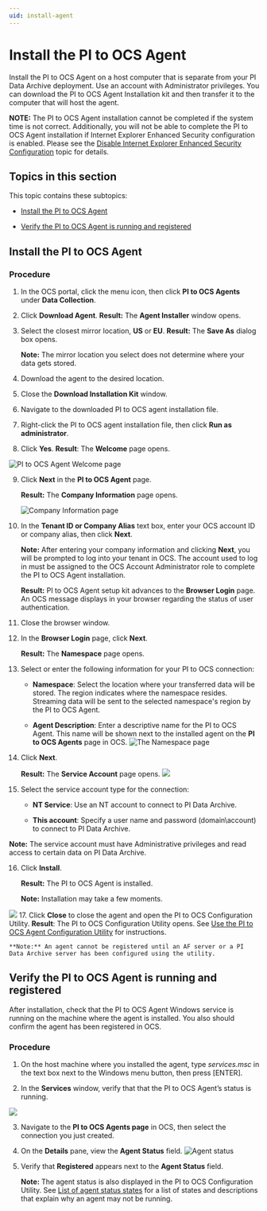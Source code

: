 ```yaml
---
uid: install-agent
---
```


# Install the PI to OCS Agent

Install the PI to OCS Agent on a host computer that is separate from your PI Data Archive deployment. Use an account with Administrator privileges. You can download the PI to OCS Agent Installation kit and then transfer it to the computer that will host the agent.

**NOTE:** The PI to OCS Agent installation cannot be completed if the system time is not correct. Additionally, you will not be able to complete the PI to OCS Agent installation if Internet Explorer Enhanced Security configuration is enabled. Please see the [Disable Internet Explorer Enhanced Security Configuration](#_Disable_Internet_Explorer) topic for details. 



## Topics in this section

This topic contains these subtopics:

* [Install the PI to OCS Agent](#install-the-pi-to-ocs-agent)

* [Verify the PI to OCS Agent is running and registered](#verify-the-PI-to-ocs-agent-is-running-and-registered)


## Install the PI to OCS Agent

### Procedure

1. In the OCS portal, click the menu icon, then click **PI to OCS Agents** under **Data Collection**.

2. Click **Download Agent**.
   **Result:** The **Agent Installer** window opens.

3. Select the closest mirror location, **US** or **EU**.
   **Result:** The **Save As** dialog box opens.

   **Note:** The mirror location you select does not determine where your data gets stored.

4. Download the agent to the desired location.

4. Close the **Download Installation Kit** window.

5. Navigate to the downloaded PI to OCS agent installation file.

6. Right-click the PI to OCS agent installation file, then click **Run as administrator**.

8. Click **Yes**.
   **Result**: The **Welcome** page opens.

![PI to OCS Agent Welcome page](../..\images\agent-welcome.png)


9. Click **Next** in the **PI to OCS Agent** page.

   **Result:** The **Company Information** page opens.

   ![Company Information page](../..\images\agent-co-info.png)
	​													

10. In the **Tenant ID or Company Alias** text box, enter your OCS account ID or company alias, then click **Next**.
    
    **Note:** After entering your company information and clicking **Next**, you will be prompted to log into your tenant in OCS.  The account used to log in must be assigned to the OCS Account Administrator role to complete the PI to OCS Agent installation. 
    
    **Result:** PI to OCS Agent setup kit advances to the **Browser Login** page. An OCS message displays in your browser regarding the status of user authentication. 
    
11. Close the browser window.

12. In the **Browser Login** page, click **Next**. 

    **Result:** The **Namespace** page opens.

13. Select or enter the following information for your PI to OCS connection:

    - **Namespace**: Select the location where your transferred data will be stored. The region indicates where the namespace resides. Streaming data will be sent to the selected namespace's region by the PI to OCS Agent.
    
    - **Agent Description**: Enter a descriptive name for the PI to OCS Agent. This name will be shown next to the installed agent on the **PI to OCS Agents** page in OCS.
![The Namespace page](../..\images\agent-namespace.png)

14. Click **Next**.

    **Result:** The **Service Account** page opens.
    ![](../..\\images\agent-serv-acct.png)
    
15. Select the service account type for the connection:

    - **NT Service**: Use an NT account to connect to PI Data Archive.

    - **This account**: Specify a user name and password (domain\account) to connect to PI Data Archive.

  **Note:** The service account must have Administrative privileges and read access to certain data on PI Data Archive.

16. Click **Install**.

    **Result:** The PI to OCS Agent is installed. 

    **Note:** Installation may take a few moments.

![](../..\images\agent-complete.png)
17. Click **Close** to close the agent and open the PI to OCS Configuration Utility.
    **Result**: The PI to OCS Configuration Utility opens. See [Use the PI to OCS Agent Configuration Utility](xref:pi-to-ocs-utility) for instructions.

    **Note:** An agent cannot be registered until an AF server or a PI Data Archive server has been configured using the utility.
## Verify the PI to OCS Agent is running and registered

After installation, check that the PI to OCS Agent Windows service is running on the machine where the agent is installed. You also should confirm the agent has been registered in OCS. <!--Do we even need this topic here if the agent does not register until the user has configured and connected to an AF server or PIDA?-->

### Procedure

1. On the host machine where you installed the agent, type *services.msc* in the text box next to the Windows menu button, then press [ENTER].

2. In the **Services** window, verify that that the PI to OCS Agent’s status is running.

![](../..\images\services-window.png)

3. Navigate to the **PI to OCS Agents page** in OCS, then select the connection you just created. 
4. On the **Details** pane, view the **Agent Status** field.
   	![Agent status](../..\images\details-pane.png)

4. Verify that **Registered** appears next to the **Agent Status** field.

   **Note:**  The agent status is also displayed in the PI to OCS Configuration Utility.  See [List of agent status states](xref:pi-to-ocs-utility) for a list of states and descriptions that explain why an agent may not be running.
   
   

